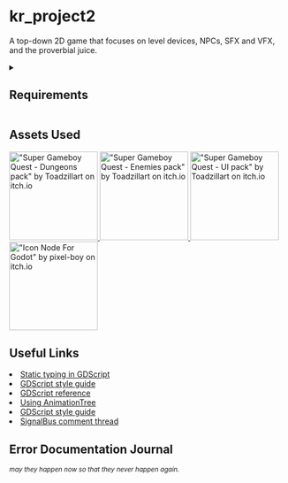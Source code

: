 <h1>kr_project2</h1>
<p>A top-down 2D game that focuses on level devices, NPCs, SFX and VFX, and the proverbial juice.</p>

<details>
    <summary><h2>Requirements</h2></summary>
    <ul>
        <li>3 level devices (doors, ladder, spring)</li>
        <ul>
            <li>At least one must communicate with the game singleton</li>
        </ul>
        <li>1 collectible that is used to control access to other parts of the level</li>
        <ul>
            <li>Ammo, keys, gems</li>
        </ul>
        <li>Playable character (use Godot's build in script to start if making a platformer)</li>
        <li>2 levels minimum</li>
        <li>1 start screen</li>
        <li>2 NPCs (enemies or friendly) that reacts to the player</li>
        <li>4 relevant sound effects / audio</li>
        <li>Complete graphics - level, enemies, background, interactables</li>
        <li>Polish / juice</li>
    </ul>
    <sup
        ><i
            >Adapted from
            <a href="https://bsu.instructure.com/courses/177112/pages/project-2" target="_blank"
                >Project 2 Description</a
            >
            on Canvas.</i
        ></sup
    >
</details>

<h2>Assets Used</h2>
<a href="https://toadzillart.itch.io/dungeons-pack" target="_blank">
    <img
        src="https://img.itch.zone/aW1nLzE1MzE3ODYxLmdpZg==/original/R9Cmel.gif"
        alt='"Super Gameboy Quest - Dungeons pack" by Toadzillart on itch.io'
        height="160px"
    />
</a>
<a href="https://toadzillart.itch.io/Monsters-pack" target="_blank">
    <img
        src="https://img.itch.zone/aW1nLzE1MzE3ODc0LmdpZg==/original/ZywAS6.gif"
        alt='"Super Gameboy Quest - Enemies pack" by Toadzillart on itch.io'
        height="160px"
    />
</a>
<a href="https://toadzillart.itch.io/ui-pack" target="_blank">
    <img
        src="https://img.itch.zone/aW1nLzE1MzE3ODgwLmdpZg==/original/KsyOhU.gif"
        alt='"Super Gameboy Quest - UI pack" by Toadzillart on itch.io'
        height="160px"
    />
</a>
<a href="https://pixel-boy.itch.io/icon-godot-node" target="_blank">
    <img
        src="https://img.itch.zone/aW1nLzE3MTM0MjcwLnBuZw==/315x250%23c/er89Ot.png"
        alt='"Icon Node For Godot" by pixel-boy on itch.io'
        height="160px"
    />
</a>

<h2>Useful Links</h2>
<nav>
    <li>
        <a
            href="https://docs.godotengine.org/en/stable/tutorials/scripting/gdscript/static_typing.html#how-to-use-static-typing"
            target="_blank"
            >Static typing in GDScript</a
        >
    </li>
    <li>
        <a
            href="https://docs.godotengine.org/en/stable/tutorials/scripting/gdscript/gdscript_styleguide.html"
            target="_blank"
            >GDScript style guide</a
        >
    </li>
    <li>
        <a
            href="https://docs.godotengine.org/en/stable/tutorials/scripting/gdscript/gdscript_basics.html"
            target="_blank"
            >GDScript reference</a
        >
    </li>
    <li>
        <a href="https://docs.godotengine.org/en/latest/tutorials/animation/animation_tree.html" target="_blank"
            >Using AnimationTree</a
        >
    </li>
    <li>
        <a
            href="https://docs.godotengine.org/en/stable/tutorials/scripting/gdscript/gdscript_styleguide.html"
            target="_blank"
            >GDScript style guide</a
        >
    </li>
    <li>
        <a
            href="https://github.com/godotengine/godot-docs-user-notes/discussions/5#discussioncomment-8124099"
            target="_blank"
            >SignalBus comment thread</a
        >
    </li>
</nav>

<h2>Error Documentation Journal</h2>
<sup><i>may they happen now so that they never happen again.</i></sup>
